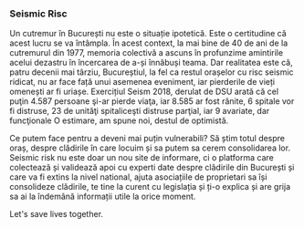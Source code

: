 ### Seismic Risc

Un cutremur în București nu este o situație ipotetică. Este o certitudine că acest lucru se va întâmpla. În acest context, la mai bine de 40 de ani de la cutremurul din 1977, memoria colectivă a ascuns în profunzime amintirile acelui dezastru în încercarea de a-și înnăbuși teama. Dar realitatea este că, patru decenii mai târziu, Bucureștiul, la fel ca restul orașelor cu risc seismic ridicat, nu ar face față unui asemenea eveniment, iar pierderile de vieți omenești ar fi uriașe. Exercițiul Seism 2018, derulat de DSU arată că cel puţin 4.587 persoane şi-ar pierde viaţa, iar 8.585 ar fost rănite, 6 spitale vor fi distruse, 23 de unităţi spitaliceşti distruse parţial, iar 9 avariate, dar funcţionale O estimare, am spune noi, destul de optimistă.

Ce putem face pentru a deveni mai puțin vulnerabili? Să știm totul despre oraș, despre clădirile în care locuim și sa putem sa cerem consolidarea lor. Seismic risk nu este doar un nou site de informare, ci o platforma care colectează și validează apoi cu experti date despre clădirile din București și care va fi extins la nivel national, ajuta asociațiile de proprietari sa își consolideze clădirile, te tine la curent cu legislația și ți-o explica și are grija sa ai la îndemână informații utile la orice moment.

Let's save lives together.
